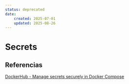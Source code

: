 ```yaml
---
status: deprecated
date:
    created: 2025-07-01
    updated: 2025-08-26
---
```


# Secrets





















## Referencias


[DockerHub - Manage secrets securely in Docker Compose](https://docs.docker.com/compose/how-tos/use-secrets/)